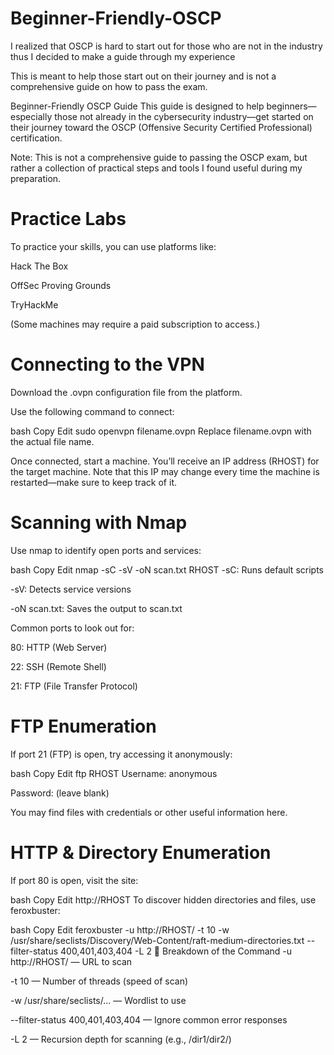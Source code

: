 # Beginner-Friendly-OSCP
I realized that OSCP is hard to start out for those who are not in the industry thus I decided to make a guide through my experience

This is meant to help those start out on their journey and is not a comprehensive guide on how to pass the exam.



Beginner-Friendly OSCP Guide
This guide is designed to help beginners—especially those not already in the cybersecurity industry—get started on their journey toward the OSCP (Offensive Security Certified Professional) certification.

Note: This is not a comprehensive guide to passing the OSCP exam, but rather a collection of practical steps and tools I found useful during my preparation.

# Practice Labs
To practice your skills, you can use platforms like:

Hack The Box

OffSec Proving Grounds

TryHackMe

(Some machines may require a paid subscription to access.)

# Connecting to the VPN
Download the .ovpn configuration file from the platform.

Use the following command to connect:

bash
Copy
Edit
sudo openvpn filename.ovpn
Replace filename.ovpn with the actual file name.

Once connected, start a machine. You’ll receive an IP address (RHOST) for the target machine. Note that this IP may change every time the machine is restarted—make sure to keep track of it.

# Scanning with Nmap
Use nmap to identify open ports and services:

bash
Copy
Edit
nmap -sC -sV -oN scan.txt RHOST
-sC: Runs default scripts

-sV: Detects service versions

-oN scan.txt: Saves the output to scan.txt

Common ports to look out for:

80: HTTP (Web Server)

22: SSH (Remote Shell)

21: FTP (File Transfer Protocol)

# FTP Enumeration
If port 21 (FTP) is open, try accessing it anonymously:

bash
Copy
Edit
ftp RHOST
Username: anonymous

Password: (leave blank)

You may find files with credentials or other useful information here.

# HTTP & Directory Enumeration
If port 80 is open, visit the site:

bash
Copy
Edit
http://RHOST
To discover hidden directories and files, use feroxbuster:

bash
Copy
Edit
feroxbuster -u http://RHOST/ -t 10 -w /usr/share/seclists/Discovery/Web-Content/raft-medium-directories.txt --filter-status 400,401,403,404 -L 2
📖 Breakdown of the Command
-u http://RHOST/ — URL to scan

-t 10 — Number of threads (speed of scan)

-w /usr/share/seclists/... — Wordlist to use

--filter-status 400,401,403,404 — Ignore common error responses

-L 2 — Recursion depth for scanning (e.g., /dir1/dir2/)
